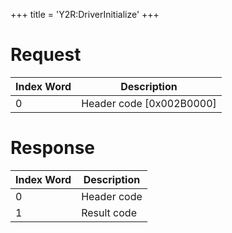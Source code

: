 +++
title = 'Y2R:DriverInitialize'
+++

# Request

| Index Word | Description                |
|------------|----------------------------|
| 0          | Header code \[0x002B0000\] |

# Response

| Index Word | Description |
|------------|-------------|
| 0          | Header code |
| 1          | Result code |